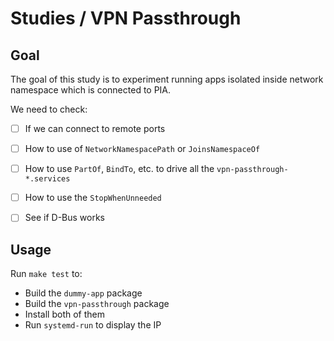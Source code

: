 # Studies / VPN Passthrough

## Goal

The goal of this study is to experiment running apps isolated inside network namespace which is connected to PIA.

We need to check: 
- [ ] If we can connect to remote ports
- [ ] How to use of `NetworkNamespacePath` or `JoinsNamespaceOf`
- [ ] How to use `PartOf`, `BindTo`, etc. to drive all the `vpn-passthrough-*.services`
- [ ] How to use the `StopWhenUnneeded`
- [ ] See if D-Bus works


## Usage
Run `make test` to:
- Build the `dummy-app` package
- Build the `vpn-passthrough` package
- Install both of them
- Run `systemd-run` to display the IP